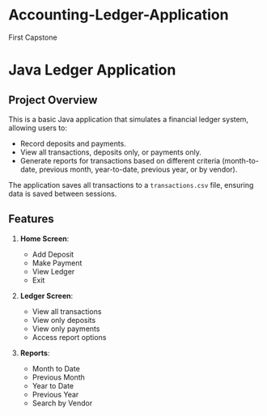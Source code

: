 # Accounting-Ledger-Application
First Capstone
# Java Ledger Application

## Project Overview

This is a basic Java application that simulates a financial ledger system, allowing users to:
- Record deposits and payments.
- View all transactions, deposits only, or payments only.
- Generate reports for transactions based on different criteria (month-to-date, previous month, year-to-date, previous year, or by vendor).

The application saves all transactions to a `transactions.csv` file, ensuring data is saved between sessions.

## Features

1. **Home Screen**:
    - Add Deposit
    - Make Payment
    - View Ledger
    - Exit

2. **Ledger Screen**:
    - View all transactions
    - View only deposits
    - View only payments
    - Access report options

3. **Reports**:
    - Month to Date
    - Previous Month
    - Year to Date
    - Previous Year
    - Search by Vendor


